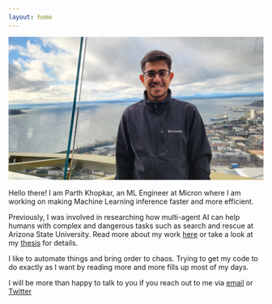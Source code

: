 ```yaml
---
layout: home
---
```


<img src="./assets/img/parth.jpg" id="home-page-picture">


Hello there! I am Parth Khopkar, an ML Engineer at Micron where I am working on making Machine Learning inference faster and more efficient. 

Previously, I was involved in researching how multi-agent AI can help humans with complex and dangerous tasks such as search and rescue at Arizona State University. Read more about my work [here](https://furi.engineering.asu.edu/participant/khopkar-parth/) or take a look at my [thesis](https://hdl.handle.net/2286/R.2.N.161716) for details.

I like to automate things and bring order to chaos. Trying to get my code to do exactly as I want by reading more and more fills up most of my days.

I will be more than happy to talk to you if you reach out to me via [email](mailto:parth.khopkar@gmail.com) or [Twitter](https://twitter.com/parthkhopkar)